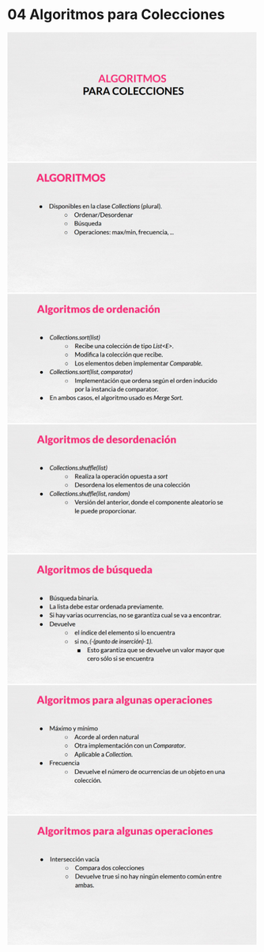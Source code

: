 # 04 Algoritmos para Colecciones

<img src="images/01-53.png">
<img src="images/01-54.png">
<img src="images/01-55.png">
<img src="images/01-56.png">
<img src="images/01-57.png">
<img src="images/01-58.png">
<img src="images/01-59.png">
